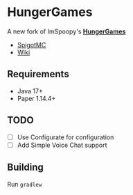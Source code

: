 # HungerGames
A new fork of ImSpoopy's [**HungerGames**](https://github.com/ImSpoopy/Hungergames)

- [SpigotMC](https://www.spigotmc.org/resources/hungergames.65942/)
- [Wiki](https://github.com/ShaneBeeStudios/HungerGames/wiki)

## Requirements
- Java 17+
- Paper 1.14.4+

## TODO
- [ ] Use Configurate for configuration
- [ ] Add Simple Voice Chat support
## Building
Run `gradlew`